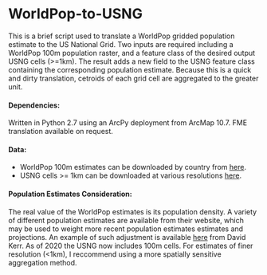 # WorldPop-to-USNG
This is a brief script used to translate a WorldPop gridded population estimate to the US National Grid. Two inputs are required including a WorldPop 100m population raster, and a feature class of the desired output USNG cells (>=1km). The result adds a new field to the USNG feature class containing the corresponding population estimate. Because this is a quick and dirty translation, cetroids of each grid cell are aggregated to the greater unit. 

#### Dependencies:
Written in Python 2.7 using an ArcPy deployment from ArcMap 10.7. FME translation available on request.

#### Data:
- WorldPop 100m estimates can be downloaded by country from [here](https://www.worldpop.org/project/categories?id=3).
- USNG cells >= 1km can be downloaded at various resolutions [here](https://usngcenter.org/portfolio-item/usng-gis-data/).

#### Population Estimates Consideration: 
The real value of the WorldPop estimates is its population density. A variety of different population estimates are available from their website, which may be used to weight more recent population estimates estimates and projections. An example of such adjustment is available [here](https://github.com/wpgp/WPGP_adj_ppp_calc) from David Kerr.
As of 2020 the USNG now includes 100m cells. For estimates of finer resolution (<1km), I reccommend using a more spatially sensitive aggregation method.
